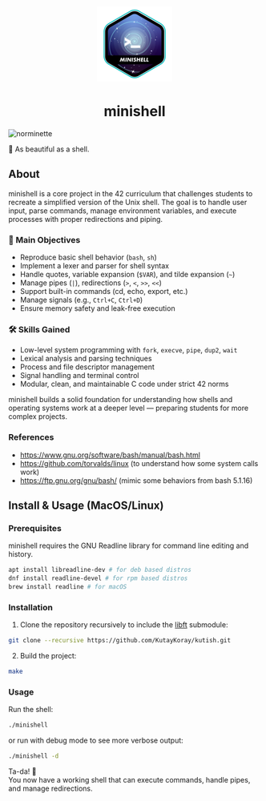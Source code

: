 <div align="center">
    <img src=".github/assets/minishelle.png" alt="minishell badge">
    <h1>minishell</h1>
</div>

![norminette](https://github.com/KutayKoray/kutish/actions/workflows/norminette.yml/badge.svg)

🐚 As beautiful as a shell.

## About
minishell is a core project in the 42 curriculum that challenges students to recreate a simplified version of the Unix shell. The goal is to handle user input, parse commands, manage environment variables, and execute processes with proper redirections and piping.

### 🎯 Main Objectives
- Reproduce basic shell behavior (`bash`, `sh`)
- Implement a lexer and parser for shell syntax
- Handle quotes, variable expansion (`$VAR`), and tilde expansion (`~`)
- Manage pipes (`|`), redirections (`>`, `<`, `>>`, `<<`)
- Support built-in commands (cd, echo, export, etc.)
- Manage signals (e.g., `Ctrl+C`, `Ctrl+D`)
- Ensure memory safety and leak-free execution

### 🛠️ Skills Gained
- Low-level system programming with `fork`, `execve`, `pipe`, `dup2`, `wait`
- Lexical analysis and parsing techniques
- Process and file descriptor management
- Signal handling and terminal control
- Modular, clean, and maintainable C code under strict 42 norms

minishell builds a solid foundation for understanding how shells and operating systems work at a deeper level — preparing students for more complex projects.

### References
- https://www.gnu.org/software/bash/manual/bash.html
- https://github.com/torvalds/linux (to understand how some system calls work)
- https://ftp.gnu.org/gnu/bash/ (mimic some behaviors from bash 5.1.16)

## Install & Usage (MacOS/Linux)
### Prerequisites
minishell requires the GNU Readline library for command line editing and history.
```bash
apt install libreadline-dev # for deb based distros
dnf install readline-devel # for rpm based distros
brew install readline # for macOS
```

### Installation
1. Clone the repository recursively to include the [libft](https://github.com/lareii/libft) submodule:
```bash
git clone --recursive https://github.com/KutayKoray/kutish.git
```

2. Build the project:
```bash
make
```

### Usage
Run the shell:
```bash
./minishell
```
or run with debug mode to see more verbose output:
```bash
./minishell -d
```
Ta-da! 🥳 \
You now have a working shell that can execute commands, handle pipes, and manage redirections.